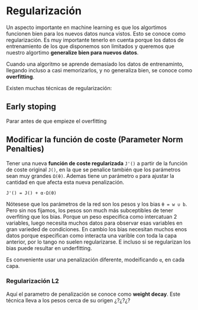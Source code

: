 # Regularización

Un aspecto importante en machine learning es que los algortimos funcionen bien para los nuevos datos nunca vistos.
Esto se conoce como regularización.
Es muy importante tenerlo en cuenta porque los datos de entrenamiento de los que disponemos son limitados
y queremos que nuestro algortimo **generalize bien para nuevos datos**.

Cuando una algoritmo se aprende demasiado los datos de entrenaminto, llegando incluso a casi memorizarlos,
y no generaliza bien, se conoce como **overfitting**.

Existen muchas técnicas de regularización:

## Early stoping
Parar antes de que empieze el overfitting

## Modificar la función de coste (Parameter Norm Penalties)
Tener una nueva **función de coste regularizada** `J'()` a partir de la función de coste original `J()`,
en la que se penalice también que los parámetros sean muy grandes `Ω(θ)`.
Ademas tiene un parámetro `α` para ajustar la cantidad en que afecta esta nueva penalización.

`J'() = J() + α·Ω(θ)`

Nótesese que los parámetros de la red son los pesos y los bias `θ = w ∪ b`.
Pero sin nos fijamos, los pesos son much más subceptibles de tener overfiting que los bias.
Porque un peso especifica como intercatuan 2 variables, luego necesita muchos datos para observar esas variables en gran varieded de condiciones.
En cambio los bias necesitan muchos enos datos porque especifican como interacta una varible con toda la capa anterior, por lo tango no suelen regularizarse.
E incluso si se regularizan los bias puede resultar en underfitting.

Es conveniente usar una penalización diferente, modeificando `α`, en cada capa.

### Regularización L2

Aquí el parametro de penalización se conoce como **weight decay**. Este técnica lleva a los pesos cerca de su origen ¿?¿?¿?
